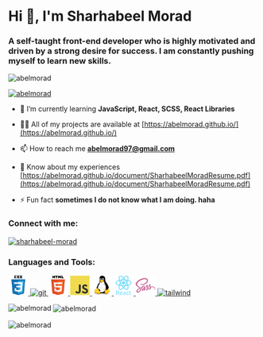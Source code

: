 <h1 align="left">Hi 👋, I'm Sharhabeel Morad</h1>
<h3 align="left">A self-taught front-end developer who is highly motivated and driven by a strong desire for success. I am constantly pushing myself to learn new skills.</h3>

<p align="left"> <img src="https://komarev.com/ghpvc/?username=abelmorad&label=Profile%20views&color=0e75b6&style=flat" alt="abelmorad" /> </p>

<p align="left"> <a href="https://github.com/ryo-ma/github-profile-trophy"><img src="https://github-profile-trophy.vercel.app/?username=abelmorad" alt="abelmorad" /></a> </p>

- 🌱 I’m currently learning **JavaScript, React, SCSS, React Libraries**

- 👨‍💻 All of my projects are available at [https://abelmorad.github.io/](https://abelmorad.github.io/)

- 📫 How to reach me **abelmorad97@gmail.com**

- 📄 Know about my experiences [https://abelmorad.github.io/document/SharhabeelMoradResume.pdf](https://abelmorad.github.io/document/SharhabeelMoradResume.pdf)

- ⚡ Fun fact **sometimes I do not know what I am doing. haha**

<h3 align="left">Connect with me:</h3>
<p align="left">
<a href="https://linkedin.com/in/sharhabeel-morad" target="blank"><img align="center" src="https://raw.githubusercontent.com/rahuldkjain/github-profile-readme-generator/master/src/images/icons/Social/linked-in-alt.svg" alt="sharhabeel-morad" height="30" width="40" /></a>
</p>

<h3 align="left">Languages and Tools:</h3>
<p align="left"> <a href="https://www.w3schools.com/css/" target="_blank" rel="noreferrer"> <img src="https://raw.githubusercontent.com/devicons/devicon/master/icons/css3/css3-original-wordmark.svg" alt="css3" width="40" height="40"/> </a> <a href="https://git-scm.com/" target="_blank" rel="noreferrer"> <img src="https://www.vectorlogo.zone/logos/git-scm/git-scm-icon.svg" alt="git" width="40" height="40"/> </a> <a href="https://www.w3.org/html/" target="_blank" rel="noreferrer"> <img src="https://raw.githubusercontent.com/devicons/devicon/master/icons/html5/html5-original-wordmark.svg" alt="html5" width="40" height="40"/> </a> <a href="https://developer.mozilla.org/en-US/docs/Web/JavaScript" target="_blank" rel="noreferrer"> <img src="https://raw.githubusercontent.com/devicons/devicon/master/icons/javascript/javascript-original.svg" alt="javascript" width="40" height="40"/> </a> <a href="https://www.linux.org/" target="_blank" rel="noreferrer"> <img src="https://raw.githubusercontent.com/devicons/devicon/master/icons/linux/linux-original.svg" alt="linux" width="40" height="40"/> </a> <a href="https://reactjs.org/" target="_blank" rel="noreferrer"> <img src="https://raw.githubusercontent.com/devicons/devicon/master/icons/react/react-original-wordmark.svg" alt="react" width="40" height="40"/> </a> <a href="https://sass-lang.com" target="_blank" rel="noreferrer"> <img src="https://raw.githubusercontent.com/devicons/devicon/master/icons/sass/sass-original.svg" alt="sass" width="40" height="40"/> </a> <a href="https://tailwindcss.com/" target="_blank" rel="noreferrer"> <img src="https://www.vectorlogo.zone/logos/tailwindcss/tailwindcss-icon.svg" alt="tailwind" width="40" height="40"/> </a> </p>

<p><img align="left" src="https://github-readme-stats.vercel.app/api/top-langs?username=abelmorad&show_icons=true&locale=en&layout=compact" alt="abelmorad" /></p>

<p>&nbsp;<img align="center" src="https://github-readme-stats.vercel.app/api?username=abelmorad&show_icons=true&locale=en" alt="abelmorad" /></p>

<p><img align="center" src="https://github-readme-streak-stats.herokuapp.com/?user=abelmorad&" alt="abelmorad" /></p>

